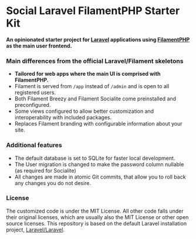 # Social Laravel FilamentPHP Starter Kit

**An opinionated starter project for [Laravel](https://laravel.com/) applications using [FilamentPHP](https://filamentphp.com/) as the main user frontend.**

### Main differences from the official Laravel/Filament skeletons

- **Tailored for web apps where the main UI is comprised with FilamentPHP.**
- Filament is served from `/app` instead of `/admin` and is open to all registered users.
- Both Filament Breezy and Filament Socialite come preinstalled and preconfigured.
- Some views configured to allow better customization and interoperability with included packages.
- Replaces Filament branding with configurable information about your site.

### Additional features

- The default database is set to SQLite for faster local development. 
- The User migration is changed to make the password column nullable (as required for Socialite)
- All changes are made in atomic Git commits, that allow you to roll back any changes you do not desire.

### License

The customized code is under the MIT License. All other code falls under their original licenses, which are usually also the MIT License or other open source licenses. This repository is based on the default Laravel installation project, [Laravel/Laravel](https://github.com/laravel/laravel).
